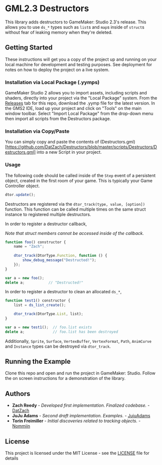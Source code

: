 # GML2.3 Destructors

This library adds destructors to GameMaker: Studio 2.3's release. This allows you to use `ds_*` types such as `list`s and `map`s inside of `struct`s without fear of leaking memory when they're deleted.

## Getting Started

These instructions will get you a copy of the project up and running on your local machine for development and testing purposes. See deployment for notes on how to deploy the project on a live system.

### Installation via Local Package (.yymps)

GameMaker Studio 2 allows you to import assets, including scripts and shaders, directly into your project via the "Local Package" system. From the [Releases](https://github.com/DatZach/Destructors/releases) tab for this repo, download the .yymp file for the latest version. In the GMS2 IDE, load up your project and click on "Tools" on the main window toolbar. Select "Import Local Package" from the drop-down menu then import all scripts from the Destructors package.

### Installation via Copy/Paste

You can simply copy and paste the contents of (Destructors.gml)[https://github.com/DatZach/Destructors/blob/master/scripts/Destructors/Destructors.gml] into a new Script in your project.

### Usage

The following code should be called inside of the `Step` event of a persistent object, created in the first room of your game. This is typically your Game Controller object.
```javascript
dtor.update();
```

Destructors are registered via the `dtor_track(type, value, [option])` function. This function can be called multiple times on the same struct instance to registered multiple destructors.

In order to register a destructor callback,

*Note that struct members cannot be accessed inside of the callback.*
```javascript
function foo() constructor {
	name = "Zach";
	
	dtor_track(DtorType.Function, function () {
		show_debug_message("Destructed!");
	});
}

var a = new foo();
delete a;           // "Destructed!"
```

In order to register a destructor to clean an allocated `ds_*`,
```javascript
function test1() constructor {
    list = ds_list_create();

    dtor_track(DtorType.List, list);
}

var a = new test1();  // foo.list exists
delete a;             // foo.list has been destroyed
```

Additionally, `Sprite`, `Surface`, `VertexBuffer`, `VertexFormat`, `Path`, `AnimCurve` and `Instance` types can be destroyed via `dtor_track`.

## Running the Example

Clone this repo and open and run the project in GameMaker: Studio. Follow the on screen instructions for a demonstration of the library.

## Authors

* **Zach Reedy** - *Developed first implementation. Finalized codebase.* - [DatZach](https://github.com/DatZach)
* **JuJu Adams** - *Second draft implementation. Examples.* - [JujuAdams](https://github.com/JujuAdams)
* **Torin Freimiller** - *Initial discoveries related to tracking objects.* - [Nommiin](https://github.com/nommiin)

## License

This project is licensed under the MIT License - see the [LICENSE](LICENSE) file for details
